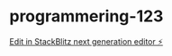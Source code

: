 # programmering-123

[Edit in StackBlitz next generation editor ⚡️](https://stackblitz.com/~/github.com/EsotericStudent/programmering-123)